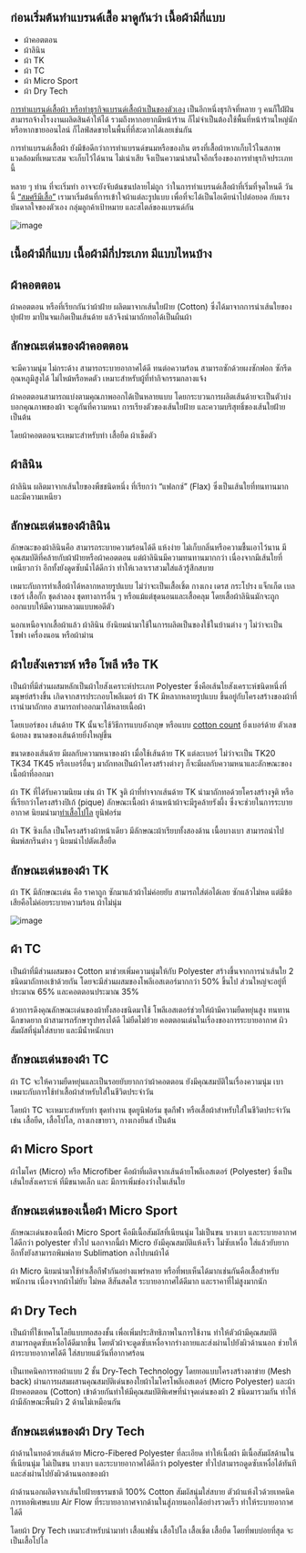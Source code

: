 ## ก่อนเริ่มต้นทำแบรนด์เสื้อ มาดูกันว่า เนื้อผ้ามีกี่แบบ

- ผ้าคอตตอน
- ผ้าลินิน
- ผ้า TK
- ผ้า TC
- ผ้า Micro Sport
- ผ้า Dry Tech

[การทำแบรนด์เสื้อผ้า หรือทำธุรกิจแบรนด์เสื้อผ้าเป็นของตัวเอง](/blog/how-to-start-your-own-tshirt-business) เป็นอีกหนึ่งธุรกิจที่หลาย ๆ คนก็ใฝ่ฝัน สามารถจ้างโรงงานผลิตสินค้าให้ได้ รวมถึงหากอยากมีหน้าร้าน ก็ไม่จำเป็นต้องใช้พื้นที่หน้าร้านใหญ่นัก หรือหากขายออนไลน์ ก็ไลฟ์สดขายในพื้นที่ที่สะดวกได้เลยเช่นกัน

การทำแบรนด์เสื้อผ้า ยังมีข้อดีกว่าการทำแบรนด์ขนมหรือของกิน ตรงที่เสื้อผ้าหากเก็บไว้ในสภาพแวดล้อมที่เหมาะสม จะเก็บไว้ได้นาน ไม่เน่าเสีย จึงเป็นความน่าสนใจอีกเรื่องของการทำธุรกิจประเภทนี้

หลาย ๆ ท่าน ที่จะเริ่มทำ อาจจะยังจับต้นชนปลายไม่ถูก ว่าในการทำแบรนด์เสื้อผ้าที่เริ่มที่จุดไหนดี วันนี้ [“สมศรีมีเสื้อ”](/) เรามาเริ่มต้นที่การเข้าใจผ้าแต่ละรูปแบบ เพื่อที่จะได้เป็นไอเดียนำไปต่อยอด กับแรงบันดาลใจของตัวเอง กลุ่มลูกค้าเป้าหมาย และสไตล์ของแบรนด์กัน

![image](/blog/type-of-fabric-1.jpg)

## เนื้อผ้ามีกี่แบบ เนื้อผ้ามีกี่ประเภท มีแบบไหนบ้าง

## ผ้าคอตตอน

ผ้าคอตตอน หรือที่เรียกกันว่าผ้าฝ้าย ผลิตมาจากเส้นใยฝ้าย (Cotton) ซึ่งได้มาจากการนำเส้นใยของปุยฝ้าย มาปั่นจนเกิดเป็นเส้นด้าย แล้วจึงนำมาถักทอได้เป็นผืนผ้า

## ลักษณะเด่นของผ้าคอตตอน

จะมีความนุ่ม ไม่กระด้าง สามารถระบายอากาศได้ดี ทนต่อความร้อน สามารถซักด้วยผงซักฟอก ซักรีดอุณหภูมิสูงได้ ไม่ไหม้หรือหดตัว เหมาะสำหรับผู้ที่ทำกิจกรรมกลางแจ้ง

ผ้าคอตตอนสามารถแบ่งตามคุณภาพออกได้เป็นหลายแบบ โดยกระบวนการผลิตเส้นด้ายจะเป็นตัวบ่งบอกคุณภาพของผ้า จะดูกันที่ความหนา การเรียงตัวของเส้นใยฝ้าย และความบริสุทธิ์ของเส้นใยฝ้าย เป็นต้น 

โดยผ้าคอตตอนจะเหมาะสำหรับทำ เสื้อยืด ผ้าเช็ดตัว

## ผ้าลินิน

ผ้าลินิน ผลิตมาจากเส้นใยของพืชชนิดหนึ่ง ที่เรียกว่า “แฟลกซ์” (Flax) ซึ่งเป็นเส้นใยที่ทนทานมาก และมีความเหนียว

## ลักษณะเด่นของผ้าลินิน

ลักษณะของผ้าลินินคือ สามารถระบายความร้อนได้ดี แห้งง่าย ไม่เก็บกลิ่นหรือความชื้นเอาไว้นาน มีคุณสมบัติที่คล้ายกับผ้าฝ้ายหรือผ้าคอตตอน แต่ผ้าลินินมีความทนทานมากกว่า เนื่องจากมีเส้นใยที่เหนียวกว่า อีกทั้งยังดูดซับน้ำได้ดีกว่า ทำให้เวลาเราสวมใส่แล้วรู้สึกสบาย

เหมาะกับการทำเสื้อผ้าได้หลากหลายรูปแบบ ไม่ว่าจะเป็นเสื้อเชิ้ต กางเกง เดรส กระโปรง แจ็กเก็ต เบลเซอร์ เสื้อกั๊ก ชุดลำลอง ชุดทางการอื่น ๆ หรือแม้แต่ชุดนอนและเสื้อคลุม โดยเสื้อผ้าลินินมักจะถูกออกแบบให้มีความหลวมแบบพอดีตัว

นอกเหนือจากเสื้อผ้าแล้ว ผ้าลินิน ยังนิยมนำมาใช้ในการผลิตเป็นของใช้ในบ้านต่าง ๆ  ไม่ว่าจะเป็นโซฟา เครื่องนอน หรือผ้าม่าน

## ผ้าใยสังเคราะห์ หรือ โพลี หรือ TK

เป็นผ้าที่มีส่วนผสมหลักเป็นผ้าใยสังเคราะห์ประเภท Polyester ซึ่งคือเส้นใยสังเคราะห์ชนิดหนึ่งที่มนุษย์สร้างขึ้น เกิดจากสารประกอบโพลีเมอร์ ผ้า TK มีหลากหลายรูปแบบ ขึ้นอยู่กับโครงสร้างของผ้าที่เรานำมาถักทอ สามารถทำออกมาได้หลายเนื้อผ้า

โดยเบอร์ของ เส้นด้าย TK นั้นจะใช้วิธีการแบบอังกฤษ หรือแบบ [cotton count](https://www.servicethread.com/blog/what-is-cotton-count#:~:text=Cotton%20Count%20is%20specifically%20a,of%20spun%20fiber%20it%20contains.) ยิ่งเบอร์ด้าย ตัวเลขน้อยลง ขนาดของเส้นด้ายยิ่งใหญ่ขึ้น

ขนาดของเส้นด้าย มีผลกับความหนาของผ้า  เมื่อใช้เส้นด้าย TK แต่ละเบอร์ ไม่ว่าจะเป็น TK20 TK34 TK45 หรือเบอร์อื่นๆ มาถักทอเป็นผ้าโครงสร้างต่างๆ ก็จะมีผลกับความหนาและลักษณะของเนื้อผ้าที่ออกมา 

ผ้า TK ที่ได้รับความนิยม เช่น ผ้า TK จูติ  ผ้าที่ทำจากเส้นด้าย TK นำมาถักทอด้วยโครงสร้างจูติ หรือที่เรียกว่าโครงสร้างปิเก้  (pique) ลักษณะเนื้อผ้า ด้านหน้าผ้าจะมีรูคล้ายรังผึ้ง ซึ่งจะช่วยในการระบายอากาศ นิยมนำมา[ทำเสื้อโปโล](/polo) ยูนิฟอร์ม

ผ้า TK ซิงเกิ้ล เป็นโครงสร้างผ้าหน้าเดียว มีลักษณะผ้าเรียบทั้งสองด้าน เนื้อบางเบา สามารถนำไปพิมพ์สกรีนต่าง ๆ นิยมนำไปตัดเสื้อยืด 

## ลักษณะเด่นของผ้า TK

ผ้า TK มีลักษณะเด่น คือ ราคาถูก ซักมาแล้วผ้าไม่ค่อยยับ สามารถใส่ต่อได้เลย ซักแล้วไม่หด แต่มีข้อเสียคือไม่ค่อยระบายความร้อน ผ้าไม่นุ่ม

![image](/blog/type-of-fabric-2.jpg)

## ผ้า TC

เป็นผ้าที่มีส่วนผสมของ Cotton มาช่วยเพิ่มความนุ่มให้กับ Polyester สร้างขึ้นจากการนำเส้นใย 2 ชนิดมาถักทอเข้าด้วยกัน โดยจะมีส่วนผสมของโพลีเอสเตอร์มากกว่า 50% ขึ้นไป ส่วนใหญ่จะอยู่ที่ประมาณ 65% และคอตตอนประมาณ 35%

ด้วยการดึงคุณลักษณะเด่นของผ้าทั้งสองชนิดมาใช้ โพลีเอสเตอร์ช่วยให้ผ้ามีความยืดหยุ่นสูง ทนทาน ฉีกขาดยาก ผ้าสามารถรักษารูปทรงได้ดี ไม่ยืดไม่ย้วย คอตตอนเด่นในเรื่องของการระบายอากาศ ผิวสัมผัสที่นุ่มใส่สบาย และมีน้ำหนักเบา

## ลักษณะเด่นของผ้า TC

ผ้า TC จะให้ความยืดหยุ่นและเป็นรอยยับยากกว่าผ้าคอตตอน ยังมีคุณสมบัติในเรื่องความนุ่ม เบา เหมาะกับการใช้ทำเสื้อผ้าสำหรับใส่ในชีวิตประจำวัน

โดยผ้า TC จะเหมาะสำหรับทำ ชุดทำงาน ชุดยูนิฟอร์ม ชุดกีฬา หรือเสื้อผ้าสำหรับใส่ในชีวิตประจำวัน เช่น เสื้อยืด, เสื้อโปโล, กางเกงขายาว, กางเกงยีนส์ เป็นต้น 

## ผ้า Micro Sport

ผ้าไมโคร (Micro) หรือ Microfiber คือผ้าที่ผลิตจากเส้นด้ายโพลีเอสเตอร์ (Polyester) ซึ่งเป็นเส้นใยสังเคราะห์ ที่มีขนาดเล็ก และ มีการเพิ่มช่องว่างในเส้นใย

## ลักษณะเด่นของเนื้อผ้า Micro Sport

ลักษณะเด่นของเนื้อผ้า Micro Sport คือมีเนื้อสัมผัสที่เนียนนุ่ม ไม่เป็นขน บางเบา และระบายอากาศได้ดีกว่า polyester ทั่วไป นอกจากนี้ผ้า Micro ยังมีคุณสมบัติแห้งเร็ว ไม่ซับเหงื่อ ใส่แล้วยับยาก อีกทั้งยังสามารถพิมพ์ลาย Sublimation ลงไปบนผ้าได้

ผ้า Micro นิยมนำมาใช้ทำเสื้อกีฬากันอย่างแพร่หลาย หรือที่พบเห็นได้มากเช่นกันคือเสื้อสำหรับพนักงาน เนื่องจากผ้าไม่ยับ ไม่หด สีสันสดใส ระบายอากาศได้ดีมาก และราคาที่ไม่สูงมากนัก 

## ผ้า Dry Tech

เป็นผ้าที่ใช้เทคโนโลยีแบบทอสองชั้น เพื่อเพิ่มประสิทธิภาพในการใช้งาน ทำให้ตัวผ้ามีคุณสมบัติสามารถดูดซับเหงื่อได้ดีมากขึ้น โดยตัวผ้าจะดูดซับเหงื่อจากร่างกายและส่งผ่านไปยังผิวด้านนอก ช่วยให้ผ้าระบายอากาศได้ดี ใส่สบายแม้วันที่อากาศร้อน 

เป็นเทคนิคการทอผ้าแบบ 2 ชั้น Dry-Tech Technology โดยทอแบบโครงสร้างตาข่าย (Mesh back) ผ่านการผสมผสานคุณสมบัติเด่นของใยผ้าไมโครโพลีเอสเตอร์ (Micro Polyester) และผ้าฝ้ายคอตตอน (Cotton) เข้าด้วยกันทำให้มีคุณสมบัติพิเศษที่นำจุดเด่นของผ้า 2 ชนิดมารวมกัน ทำให้ผ้ามีลักษณะพื้นผิว 2 ด้านไม่เหมือนกัน

## ลักษณะเด่นของผ้า Dry Tech

ผ้าด้านในทอด้วยเส้นด้าย Micro-Fibered Polyester ที่ละเอียด ทำให้เนื้อผ้า มีเนื้อสัมผัสด้านในที่เนียนนุ่ม ไม่เป็นขน บางเบา และระบายอากาศได้ดีกว่า polyester ทั่วไปสามารถดูดซับเหงื่อได้ทันทีและส่งผ่านไปยังผิวด้านนอกของผ้า

ผ้าด้านนอกผลิตจากเส้นใยฝ้ายธรรมชาติ 100% Cotton สัมผัสนุ่มใส่สบาย ตัวผ้าแห้งไวด้วยเทคนิคการทอพิเศษแบบ Air Flow ที่ระบายอากาศจากด้านในสู่ภายนอกได้อย่างรวดเร็ว ทำให้ระบายอากาศได้ดี 

โดยผ้า Dry Tech เหมาะสำหรับนำมาทำ เสื้อแฟชั่น เสื้อโปโล เสื้อเชิ้ต เสื้อยืด โดยที่พบบ่อยที่สุด จะเป็นเสื้อโปโล